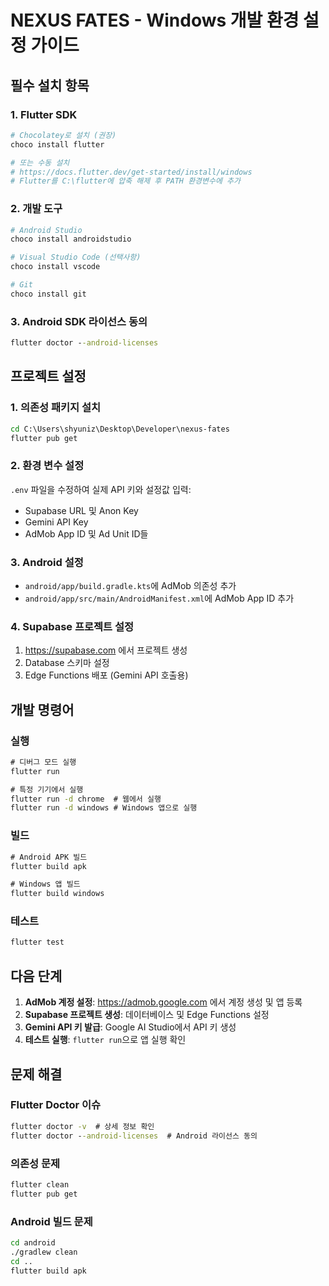 # NEXUS FATES - Windows 개발 환경 설정 가이드

## 필수 설치 항목

### 1. Flutter SDK
```powershell
# Chocolatey로 설치 (권장)
choco install flutter

# 또는 수동 설치
# https://docs.flutter.dev/get-started/install/windows
# Flutter를 C:\flutter에 압축 해제 후 PATH 환경변수에 추가
```

### 2. 개발 도구
```powershell
# Android Studio
choco install androidstudio

# Visual Studio Code (선택사항)
choco install vscode

# Git
choco install git
```

### 3. Android SDK 라이선스 동의
```cmd
flutter doctor --android-licenses
```

## 프로젝트 설정

### 1. 의존성 패키지 설치
```cmd
cd C:\Users\shyuniz\Desktop\Developer\nexus-fates
flutter pub get
```

### 2. 환경 변수 설정
`.env` 파일을 수정하여 실제 API 키와 설정값 입력:
- Supabase URL 및 Anon Key
- Gemini API Key  
- AdMob App ID 및 Ad Unit ID들

### 3. Android 설정
- `android/app/build.gradle.kts`에 AdMob 의존성 추가
- `android/app/src/main/AndroidManifest.xml`에 AdMob App ID 추가

### 4. Supabase 프로젝트 설정
1. https://supabase.com 에서 프로젝트 생성
2. Database 스키마 설정
3. Edge Functions 배포 (Gemini API 호출용)

## 개발 명령어

### 실행
```cmd
# 디버그 모드 실행
flutter run

# 특정 기기에서 실행
flutter run -d chrome  # 웹에서 실행
flutter run -d windows # Windows 앱으로 실행
```

### 빌드
```cmd
# Android APK 빌드
flutter build apk

# Windows 앱 빌드
flutter build windows
```

### 테스트
```cmd
flutter test
```

## 다음 단계

1. **AdMob 계정 설정**: https://admob.google.com 에서 계정 생성 및 앱 등록
2. **Supabase 프로젝트 생성**: 데이터베이스 및 Edge Functions 설정
3. **Gemini API 키 발급**: Google AI Studio에서 API 키 생성
4. **테스트 실행**: `flutter run`으로 앱 실행 확인

## 문제 해결

### Flutter Doctor 이슈
```cmd
flutter doctor -v  # 상세 정보 확인
flutter doctor --android-licenses  # Android 라이선스 동의
```

### 의존성 문제
```cmd
flutter clean
flutter pub get
```

### Android 빌드 문제
```cmd
cd android
./gradlew clean
cd ..
flutter build apk
```